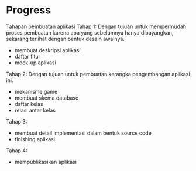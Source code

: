 # Progress
Tahapan pembuatan aplikasi
Tahap 1:
Dengan tujuan untuk mempermudah proses pembuatan karena apa yang sebelumnya hanya dibayangkan, sekarang terlihat dengan bentuk desain awalnya.
- membuat deskripsi aplikasi
- daftar fitur
- mock-up aplikasi

Tahap 2:
Dengan tujuan untuk pembuatan kerangka pengembangan aplikasi ini.
- mekanisme game
- membuat skema database
- daftar kelas
- relasi antar kelas

Tahap 3:
- membuat detail implementasi dalam bentuk source code
- finishing aplikasi

Tahap 4:
- mempublikasikan aplikasi
